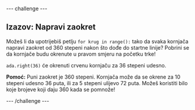 --- challenge ---

## Izazov: Napravi zaokret

Možeš li da upotrijebiš petlju `for krug in range():` tako da svaka kornjača napravi zaokret od 360 stepeni nakon što dođe do startne linije? Pobrini se da kornjače budu okrenute u pravom smjeru na početku trke!

`ada.right(36)` će okrenuti crvenu kornjaču za 36 stepeni udesno.

**Pomoć:** Puni zaokret je 360 stepeni. Kornjača može da se okrene za 10 stepeni udesno 36 puta, ili za 5 stepeni ulijevo 72 puta. Možeš koristiti bilo koje brojeve koji daju 360 kada se pomnože!

--- /challenge ---